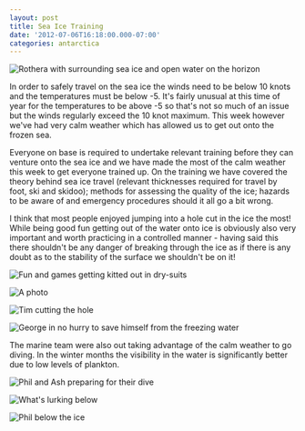 ```yaml
---
layout: post
title: Sea Ice Training
date: '2012-07-06T16:18:00.000-07:00'
categories: antarctica
---
```


![Rothera with surrounding sea ice and open water on the horizon](/photos/blogger-posts/M69.jpg)

In order to safely travel on the sea ice the winds need to be below 10 knots and the temperatures must be below -5. It's fairly unusual at this time of year for the temperatures to be above -5 so that's not so much of an issue but the winds regularly exceed the 10 knot maximum. This week however we've had very calm weather which has allowed us to get out onto the frozen sea.Everyone on base is required to undertake relevant training before they can venture onto the sea ice and we have made the most of the calm weather this week to get everyone trained up. On the training we have covered the theory behind sea ice travel (relevant thicknesses required for travel by foot, ski and skidoo); methods for assessing the quality of the ice; hazards to be aware of and emergency procedures should it all go a bit wrong.I think that most people enjoyed jumping into a hole cut in the ice the most! While being good fun getting out of the water onto ice is obviously also very important and worth practicing in a controlled manner - having said this there shouldn't be any danger of breaking through the ice as if there is any doubt as to the stability of the surface we shouldn't be on it!![Fun and games getting kitted out in dry-suits](/photos/blogger-posts/M61.jpg)![A photo](/photos/blogger-posts/SIT.jpg)![Tim cutting the hole](/photos/blogger-posts/chain1.jpg)![George in no hurry to save himself from the freezing water](/photos/blogger-posts/M63.jpg)The marine team were also out taking advantage of the calm weather to go diving. In the winter months the visibility in the water is significantly better due to low levels of plankton.![Phil and Ash preparing for their dive](/photos/blogger-posts/chain2.jpg)![What's lurking below](/photos/blogger-posts/M64.jpg)![Phil below the ice](/photos/blogger-posts/Dive.jpg)